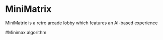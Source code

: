 # MiniMatrix
MiniMatrix is a retro arcade lobby which features an AI-based experience

#Minimax algorithm
